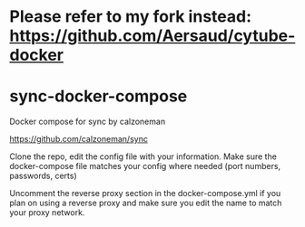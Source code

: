 # Please refer to my fork instead: https://github.com/Aersaud/cytube-docker

# sync-docker-compose
Docker compose for sync by calzoneman

https://github.com/calzoneman/sync

Clone the repo, edit the config file with your information. Make sure the docker-compose file matches your config where needed (port numbers, passwords, certs)

Uncomment the reverse proxy section in the docker-compose.yml if you plan on using a reverse proxy and make sure you edit the name to match your proxy network.
